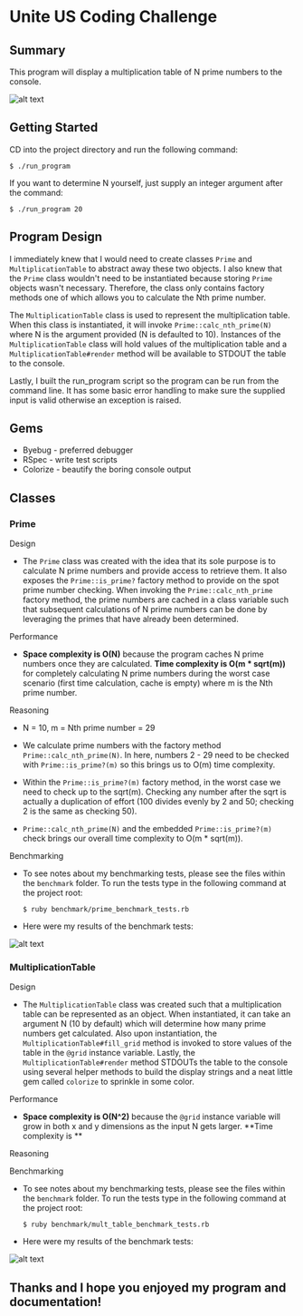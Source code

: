 # Unite US Coding Challenge

## Summary

This program will display a multiplication table of N prime numbers to the console.

![alt text][sample_output]

[sample_output]: https://github.com/ephraimpei/unite-us-coding-challenge/blob/master/images/sample_output.png?raw=true

## Getting Started

CD into the project directory and run the following command:

    $ ./run_program

If you want to determine N yourself, just supply an integer argument after the command:

    $ ./run_program 20

## Program Design

I immediately knew that I would need to create classes `Prime` and `MultiplicationTable` to abstract away these two objects.  I also knew that the `Prime` class wouldn't need to be instantiated because storing `Prime` objects wasn't necessary. Therefore, the class only contains factory methods one of which allows you to calculate the Nth prime number.

The `MultiplicationTable` class is used to represent the multiplication table.  When this class is instantiated, it will invoke `Prime::calc_nth_prime(N)` where N is the argument provided (N is defaulted to 10).  Instances of the `MultiplicationTable` class will hold values of the multiplication table and a `MultiplicationTable#render` method will be available to STDOUT the table to the console.

Lastly, I built the run_program script so the program can be run from the command line.  It has some basic error handling to make sure the supplied input is valid otherwise an exception is raised.

## Gems

* Byebug - preferred debugger
* RSpec - write test scripts
* Colorize - beautify the boring console output

## Classes

### Prime

Design

  + The `Prime` class was created with the idea that its sole purpose is to calculate N prime numbers and provide access to retrieve them.  It also exposes the `Prime::is_prime?` factory method to provide on the spot prime number checking.  When invoking the `Prime::calc_nth_prime` factory method, the prime numbers are cached in a class variable such that subsequent calculations of N prime numbers can be done by leveraging the primes that have already been determined.

Performance

  + **Space complexity is O(N)** because the program caches N prime numbers once they are calculated.  **Time complexity is O(m * sqrt(m))** for completely calculating N prime numbers during the worst case scenario (first time calculation, cache is empty) where m is the Nth prime number.

Reasoning

  + N = 10, m = Nth prime number = 29

  + We calculate prime numbers with the factory method `Prime::calc_nth_prime(N)`.  In here, numbers 2 - 29 need to be checked with `Prime::is_prime?(m)` so this brings us to O(m) time complexity.

  + Within the `Prime::is_prime?(m)` factory method, in the worst case we need to check up to the sqrt(m).  Checking any number after the sqrt is actually a duplication of effort (100 divides evenly by 2 and 50; checking 2 is the same as checking 50).

  + `Prime::calc_nth_prime(N)` and the embedded `Prime::is_prime?(m)` check brings our overall time complexity to O(m * sqrt(m)).

Benchmarking

  + To see notes about my benchmarking tests, please see the files within the `benchmark` folder.  To run the tests type in the following command at the project root:

        $ ruby benchmark/prime_benchmark_tests.rb

  + Here were my results of the benchmark tests:

  ![alt text][is_prime_benchmark_tests]

  [is_prime_benchmark_tests]: https://www.github.com/ephraimpei/unite-us-coding-challenge/images/is_prime_benchmark_tests.png

### MultiplicationTable

Design

  + The `MultiplicationTable` class was created such that a multiplication table can be represented as an object.  When instantiated, it can take an argument N (10 by default) which will determine how many prime numbers get calculated.  Also upon instantiation, the `MultiplicationTable#fill_grid` method is invoked to store values of the table in the `@grid` instance variable.  Lastly, the `MultiplicationTable#render` method STDOUTs the table to the console using several helper methods to build the display strings and a neat little gem called `colorize` to sprinkle in some color.

Performance

  + **Space complexity is O(N^2)** because the `@grid` instance variable will grow in both x and y dimensions as the input N gets larger.  **Time complexity is **

Reasoning

Benchmarking

  + To see notes about my benchmarking tests, please see the files within the `benchmark` folder.  To run the tests type in the following command at the project root:

        $ ruby benchmark/mult_table_benchmark_tests.rb

  + Here were my results of the benchmark tests:

  ![alt text][mult_table_benchmark_tests]

  [mult_table_benchmark_tests]: https://www.github.com/ephraimpei/unite-us-coding-challenge/images/mult_table_benchmark_tests.png

## Thanks and I hope you enjoyed my program and documentation!
